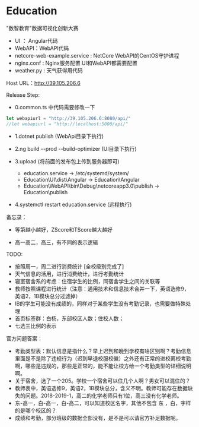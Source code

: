 # Education

"数智教育"数据可视化创新大赛

- UI ： Angular代码
- WebAPI：WebAPI代码
- netcore-web-example.service : NetCore WebAPI的CentOS守护进程
- nginx.conf : Nginx服务配置 UI和WebAPI都需要配置
- weather.py : 天气获得用代码

Host URL：<http://39.105.206.6>

Release Step:

- 0.common.ts 中代码需要修改一下

```typescript
let webapiurl = "http://39.105.206.6:8080/api/"
//let webapiurl = "http://localhost:5000/api/"
```

- 1.dotnet publish (WebApi目录下执行)

- 2.ng build --prod --build-optimizer (UI目录下执行)

- 3.upload (将前面的发布包上传到服务器即可)
  - education.service -> /etc/systemd/system/
  - Education\UI\dist\Angular -> Education\Angular
  - Education\WebAPI\bin\Debug\netcoreapp3.0\publish -> Education\publish

- 4.systemctl restart education.service (远程执行)

备忘录：

- 等第越小越好，ZScore和TScore越大越好

- 高一高二，高三，有不同的表示逻辑

TODO:

- 按照周一，周二进行消费统计 [全校级别完成了]
- 天气信息的活用，进行消费统计，进行考勤统计
- 寝室宿舍系的考虑：住宿学生的比例，同宿舍学生之间的关联等
- 教师按照课程进行统计（注意：通用技术和信息技术合并一下，英语选修9，英语2，1B模块总分过滤掉）
- IB的学生可能没有成绩的，同样对于某些学生没有考勤记录，也需要做特殊处理
- 首页标签群：白杨，东部校区人数；住校人数；
- 七选三比例的表示

官方问题答案：

- 考勤类型表：默认信息是指什么？早上迟到和晚到学校有啥区别啊？考勤信息里面是不是除了违规行为（迟到早退校服校徽）之外还有正常的进校离校考勤啊，哪些是违规的，那些是正常的，能不能让校方给一个考勤类型的详细说明啊。
- 关于宿舍，选了一个205。学校一个宿舍可以住几个人啊？男女可以混住的？
- 教师表中，英语选修9，英语2，1B模块总分，含义不明。教师可能存在数据缺失的问题。2018-2019-1，高二的化学老师只有1位，高三没有化学老师。
- 东-高一，白-高一，白-高二，可以知道校区名字，其他不包含 东 ，白，字样的是哪个校区的？
- 成绩和考勤，部分班级的数据全部没有，是不是可以请官方补足数据呢。